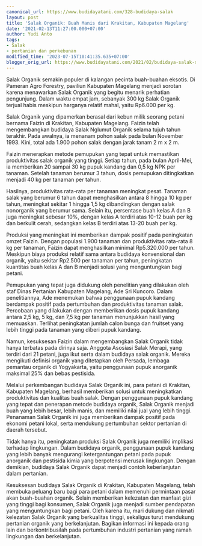 ```yaml
---
canonical_url: https://www.budidayatani.com/328-budidaya-salak
layout: post
title: 'Salak Organik: Buah Manis dari Krakitan, Kabupaten Magelang'
date: '2021-02-13T11:27:00.000+07:00'
author: Yudi Anto
tags:
- Salak
- pertanian dan perkebunan
modified_time: '2023-07-15T10:41:35.635+07:00'
blogger_orig_url: https://www.budidayatani.com/2021/02/budidaya-salak-secara-organik.html
---
```


<p>Salak Organik semakin populer di kalangan pecinta buah-buahan eksotis. Di Pameran Agro Forestry, paviliun Kabupaten Magelang menjadi sorotan karena menawarkan Salak Organik yang begitu menarik perhatian pengunjung. Dalam waktu empat jam, sebanyak 300 kg Salak Organik terjual habis meskipun harganya relatif mahal, yaitu Rp6.000 per kg.</p><p>Salak Organik yang dipamerkan berasal dari kebun milik seorang petani bernama Faizin di Krakitan, Kabupaten Magelang. Faizin telah mengembangkan budidaya Salak Nglumut Organik selama tujuh tahun terakhir. Pada awalnya, ia menanam pohon salak pada bulan November 1993. Kini, total ada 1.900 pohon salak dengan jarak tanam 2 m x 2 m.</p><p>Faizin menerapkan metode pemupukan yang tepat untuk memastikan produktivitas salak organik yang tinggi. Setiap tahun, pada bulan April-Mei, ia memberikan 20 sampai 30 kg pupuk kandang dan 0,5 kg NPK per tanaman. Setelah tanaman berumur 3 tahun, dosis pemupukan ditingkatkan menjadi 40 kg per tanaman per tahun.</p><p>Hasilnya, produktivitas rata-rata per tanaman meningkat pesat. Tanaman salak yang berumur 6 tahun dapat menghasilkan antara 8 hingga 10 kg per tahun, meningkat sekitar 1 hingga 1,5 kg dibandingkan dengan salak nonorganik yang berumur sama. Selain itu, persentase buah kelas A dan B juga meningkat sebesar 10%, dengan kelas A terdiri atas 10-12 buah per kg dan berkulit cerah, sedangkan kelas B terdiri atas 13-20 buah per kg.</p><p>Produksi yang meningkat ini memberikan dampak positif pada peningkatan omzet Faizin. Dengan populasi 1.900 tanaman dan produktivitas rata-rata 8 kg per tanaman, Faizin dapat menghasilkan minimal Rp5.320.000 per tahun. Meskipun biaya produksi relatif sama antara budidaya konvensional dan organik, yaitu sekitar Rp2.500 per tanaman per tahun, peningkatan kuantitas buah kelas A dan B menjadi solusi yang menguntungkan bagi petani.</p><p>Pemupukan yang tepat juga didukung oleh penelitian yang dilakukan oleh staf Dinas Pertanian Kabupaten Magelang, Ade Sri Kuncoro. Dalam penelitiannya, Ade menemukan bahwa penggunaan pupuk kandang berdampak positif pada pertumbuhan dan produktivitas tanaman salak. Percobaan yang dilakukan dengan memberikan dosis pupuk kandang antara 2,5 kg, 5 kg, dan 7,5 kg per tanaman menunjukkan hasil yang memuaskan. Terlihat peningkatan jumlah calon bunga dan fruitset yang lebih tinggi pada tanaman yang diberi pupuk kandang.</p><p>Namun, kesuksesan Faizin dalam mengembangkan Salak Organik tidak hanya terbatas pada dirinya saja. Anggota Asosiasi Salak Merapi, yang terdiri dari 21 petani, juga ikut serta dalam budidaya salak organik. Mereka mengikuti definisi organik yang ditetapkan oleh Persada, lembaga pemantau organik di Yogyakarta, yaitu penggunaan pupuk anorganik maksimal 25% dan bebas pestisida.</p><p>Melalui perkembangan budidaya Salak Organik ini, para petani di Krakitan, Kabupaten Magelang, berhasil memberikan solusi untuk meningkatkan produktivitas dan kualitas buah salak. Dengan penggunaan pupuk kandang yang tepat dan penerapan metode budidaya organik, Salak Organik menjadi buah yang lebih besar, lebih manis, dan memiliki nilai jual yang lebih tinggi. Penanaman Salak Organik ini juga memberikan dampak positif pada ekonomi petani lokal, serta mendukung pertumbuhan sektor pertanian di daerah tersebut.</p><p>Tidak hanya itu, peningkatan produksi Salak Organik juga memiliki implikasi terhadap lingkungan. Dalam budidaya organik, penggunaan pupuk kandang yang lebih banyak mengurangi ketergantungan petani pada pupuk anorganik dan pestisida kimia yang berpotensi merusak lingkungan. Dengan demikian, budidaya Salak Organik dapat menjadi contoh keberlanjutan dalam pertanian.</p><p>Kesuksesan budidaya Salak Organik di Krakitan, Kabupaten Magelang, telah membuka peluang baru bagi para petani dalam memenuhi permintaan pasar akan buah-buahan organik. Selain memberikan kelezatan dan manfaat gizi yang tinggi bagi konsumen, Salak Organik juga menjadi sumber pendapatan yang menguntungkan bagi petani. Oleh karena itu, mari dukung dan nikmati kelezatan Salak Organik yang berkualitas tinggi, sekaligus turut mendukung pertanian organik yang berkelanjutan. Bagikan informasi ini kepada orang lain dan berkontribusilah pada pertumbuhan industri pertanian yang ramah lingkungan dan berkelanjutan.</p>